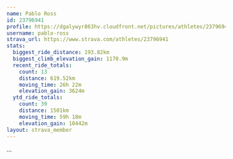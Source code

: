 ```yaml
---
name: Pablo Ross
id: 23796941
profile: https://dgalywyr863hv.cloudfront.net/pictures/athletes/23796941/14615399/1/large.jpg
username: pablo-ross
strava_url: https://www.strava.com/athletes/23796941
stats:
  biggest_ride_distance: 193.82km
  biggest_climb_elevation_gain: 1170.9m
  recent_ride_totals:
    count: 13
    distance: 619.52km
    moving_time: 26h 22m
    elevation_gain: 3624m
  ytd_ride_totals:
    count: 39
    distance: 1501km
    moving_time: 59h 18m
    elevation_gain: 10442m
layout: strava_member
--- 
```

...
